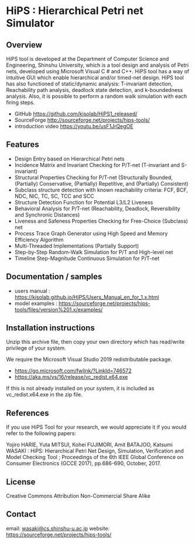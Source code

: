 # HiPS : Hierarchical Petri net Simulator

## Overview

HiPS tool is developed at the Department of Computer Science and Engineering,
Shinshu University, which is a tool design and analysis of Petri nets, 
developed using Microsoft Visual C # and C++. HiPS tool has a way of intuitive
GUI which enable hierarchical and/or timed-net design. HiPS tool has also 
functioned of static/dynamic analysis: T-invariant detection, Reachability 
path analysis, deadlock state detection, and k-boundedness analysis. Also, 
it is possible to perform a random walk simulation with each firing steps.

- GitHub https://github.com/kisolab/HiPS1_released/
- SourceForge http://sourceforge.net/projects/hips-tools/
- introduction video https://youtu.be/usF1JrQegOE

## Features

- Design Entry based on Hierarchical Petri nets
- Incidence Matrix and Invariant Checking for P/T-net (T-invariant and 
  S-invariant)
- Structural Properties Checking for P/T-net (Structurally Bounded, 
  (Partially) Conservative, (Partially) Repetitive, and (Partially) Consistent)
- Subclass structure detection with known reachability criteria: FCF, BCF, NDC, NIC, TC, SC, TCC and SCC
- Structure Detection Function for Potential L3/L2 Liveness
- Behavioral Analysis for P/T-net (Reachability, Deadlock, Reversibility and 
  Synchronic Distances)
- Liveness and Safeness Properties Checking for Free-Choice (Subclass) net
- Process Trace Graph Generator using High Speed and Memory Efficiency Algorithm
- Multi-Threaded Implementations (Partially Support)
- Step-by-Step Random-Walk Simulation for P/T and High-level net
- Timeline Step-Magnitude Continuous Simulation for P/T-net

## Documentation / samples

- users manual : https://kisolab.github.io/HiPS/Users_Manual_en_for_1.x.html
- model examples : https://sourceforge.net/projects/hips-tools/files/version%201.x/examples/

## Installation instructions

Unzip this archive file, then copy your own directory which has read/write 
privilege of your system.

We require the Microsoft Visual Studio 2019 redistributable package.
- https://go.microsoft.com/fwlink/?LinkId=746572
- https://aka.ms/vs/16/release/vc_redist.x64.exe

If this is not already installed on your system, it is included as vc_redist.x64.exe 
in the zip file.

## References

If you use HiPS Tool for your research, we would appreciate it if you would refer to 
the following papers:

Yojiro HARIE, Yuta MITSUI, Kohei FUJIMORI, Amit BATAJOO, Katsumi WASAKI :
HiPS: Hierarchical Petri Net Design, Simulation, Verification and Model Checking Tool ; 
Proceedings of the 6th IEEE Global Conference on Consumer Electronics (GCCE 2017), 
pp.686-690, October, 2017.

## License

Creative Commons Attribution Non-Commercial Share Alike

## Contact

email: wasaki@cs.shinshu-u.ac.jp
website: https://sourceforge.net/projects/hips-tools/

